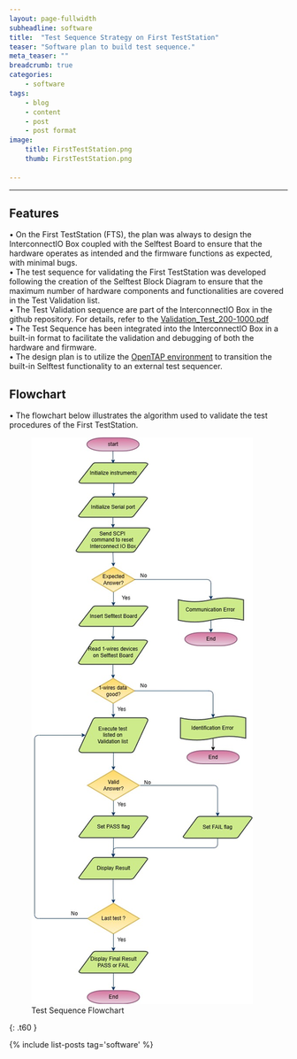 ```yaml
---
layout: page-fullwidth
subheadline: software
title:  "Test Sequence Strategy on First TestStation"
teaser: "Software plan to build test sequence."
meta_teaser: ""
breadcrumb: true
categories:
    - software
tags:
    - blog
    - content
    - post
    - post format
image:
    title: FirstTestStation.png
    thumb: FirstTestStation.png

---
```


---
## Features

•   On the First TestStation (FTS), the plan was always to design the InterconnectIO Box coupled with the Selftest Board to ensure that the hardware operates as intended and the firmware functions as expected, with minimal bugs.<br>
•   The test sequence for validating the First TestStation was developed following the creation of the Selftest Block Diagram to ensure that the maximum number of hardware components and functionalities are covered in the Test Validation list.<br>
•	The Test Validation sequence are part of the InterconnectIO Box in the github repository.  For details, refer to the <a href= "https://github.com/FirstTestStation/First_TestStation/pdf/Validation_Test_200-1000.pdf">Validation_Test_200-1000.pdf</a><br>
•   The Test Sequence has been integrated into the InterconnectIO Box in a built-in format to facilitate the validation and debugging of both the hardware and firmware. <br>
•   The design plan is to utilize the <a href= "https://opentap.io/">OpenTAP environment</a> to transition the built-in Selftest functionality to an external test sequencer.<br>

## Flowchart

•	The flowchart below illustrates the algorithm used to validate the test procedures of the First TestStation.<br>

<figure>
  <img src="../../images/Selftest_flowchart.jpg" alt="Test Sequence Flowchart">
  <figcaption>Test Sequence Flowchart</figcaption>
</figure>

{: .t60 }

{% include list-posts tag='software' %}
